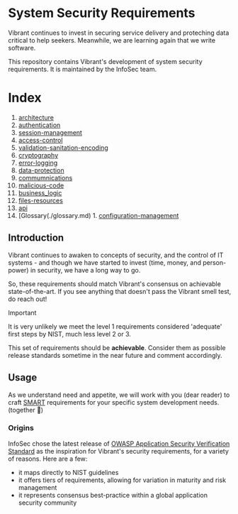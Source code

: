 # System Security Requirements

Vibrant continues to invest in securing service delivery and proteching data critical to help seekers.  Meanwhile, we are learning again that we write software.

This repository contains Vibrant's development of system security requirements.  It is maintained by the InfoSec team.

# Index 

  1. [architecture](./architecture.md)
  1. [authentication](./authentication.md)
  1. [session-management](./session-management.md)
  1. [access-control](./access-control.md)
  1. [validation-sanitation-encoding](./validation-sanitation-encoding.md)
  1. [cryptography](./cryptography.md)
  1. [error-logging](./error-logging.md)
  1. [data-protection](./data-protection.md)
  1. [commumnications](./commumnications.md)
  1. [malicious-code](./malicious-code.md)
  1. [business_logic](./business_logic.md)
  1. [files-resources](./files-resources.md)
  1. [api](./api.md)
  1. [Glossary(./glossary.md) 1. [configuration-management](./configuration-management.md)

## Introduction 

Vibrant continues to awaken to concepts of security, and the control of IT systems - and though we have started to invest (time, money, and person-power) in security, we have a long way to go.

So, these requirements should match Vibrant's consensus on achievable state-of-the-art.  If you see anything that doesn't pass the Vibrant smell test, do reach out!

> [!IMPORTANT]
> It is very unlikely we meet the level 1 requirements considered 'adequate' first steps by NIST, much less level 2 or 3.
> 
> This set of requirements should be **achievable**. Consider them as possible release standards sometime in the near future and comment accordingly.  

## Usage

As we understand need and appetite, we will work with you (dear reader) to craft [SMART](https://en.wikipedia.org/wiki/SMART_criteria) requirements for your specific system development needs. (together :love_letter:) 


### Origins

InfoSec chose the latest release of [OWASP Application Security Verification Standard](https://github.com/OWASP/ASVS) as the inspiration for Vibrant's security requirements, for a variety of reasons.  Here are a few:

- it maps directly to NIST guidelines
- it offers tiers of requirements, allowing for variation in maturity and risk management
- it represents consensus best-practice within a global application security community

